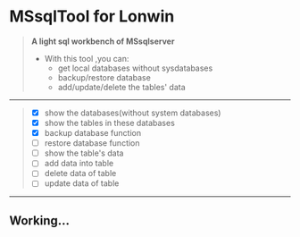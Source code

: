 # MSsqlTool for Lonwin 
> **A light sql workbench of MSsqlserver**  
> - With this tool ,you can:  
>   - get local databases without sysdatabases  
>   - backup/restore database  
>   - add/update/delete the tables' data  
--- 
> - [X] show the databases(without system databases)
> - [X] show the tables in these databases 
> - [X] backup database function
> - [ ] restore database function
> - [ ] show the table's data
> - [ ] add data into table
> - [ ] delete data of table
> - [ ] update data of table
---
## Working...  